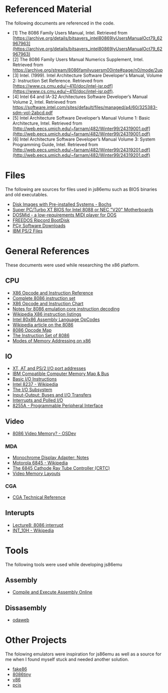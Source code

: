 # Referenced Material
The following documents are referenced in the code.

* [1] The 8086 Family Users Manual, Intel. Retrieved from  [https://archive.org/details/bitsavers_intel80869lyUsersManualOct79_62967963](https://archive.org/details/bitsavers_intel80869lyUsersManualOct79_62967963)
* [2] The 8086 Family Users Manual Numerics Supplement, Intel. Retrieved from  https://archive.org/stream/8086familyusersm00inte#page/n0/mode/2up
* [3] Intel. (1999). Intel Architecture Software Developer's Manual, Volume 2: Instruction Set Reference. Retrieved from [https://www.cs.cmu.edu/~410/doc/intel-isr.pdf](https://www.cs.cmu.edu/~410/doc/intel-isr.pdf).
* [4] Intel 64 and IA-32 Architectures Software Developer’s Manual Volume 2, Intel. Retrieved from  https://software.intel.com/sites/default/files/managed/a4/60/325383-sdm-vol-2abcd.pdf
* [5] Intel Architecture Software Developer’s Manual Volume 1: Basic Architecture, Intel. Retrieved from  [http://web.eecs.umich.edu/~farnam/482/Winter99/24319001.pdf](http://web.eecs.umich.edu/~farnam/482/Winter99/24319001.pdf)
* [6] Intel Architecture Software Developer’s Manual Volume 3: System Programming Guide, Intel. Retrieved from  [http://web.eecs.umich.edu/~farnam/482/Winter99/24319201.pdf](http://web.eecs.umich.edu/~farnam/482/Winter99/24319201.pdf)

# Files
The following are sources for files used in js86emu such as BIOS binaries and old executables.

* [Disk Images with Pre-installed Systems - Bochs](http://bochs.sourceforge.net/diskimages.html)
* [Super PC/Turbo XT BIOS for Intel 8088 or NEC "V20" Motherboards](https://sourceforge.net/projects/opensoc86/files/bios/pcxtbios25/)
* [DOSMid - a low-requirements MIDI player for DOS](http://dosmid.sourceforge.net/)
* [FREEDOS Ripcord BootDisk](http://www.fdos.org/bootdisks/)
* [PCjr Software Downloads](https://www.brutman.com/PCjr/pcjr_downloads.html)
* [IBM PS/2 Files](http://www.walshcomptech.com/selectpccbbs/)

# General References
These documents were used while researching the x86 platform.

## CPU
* [X86 Opcode and Instruction Reference](http://ref.x86asm.net/coder32.html)
* [Complete 8086 instruction set](http://www.gabrielececchetti.it/Teaching/CalcolatoriElettronici/Docs/i8086_instruction_set.pdf)
* [X86 Opcode and Instruction Chart](http://ref.x86asm.net/geek32.html)
* [Notes for 8086 emulation core instruction decoding](http://rubbermallet.org/8086%20notes.pdf)
* [Wikipedia X86 instruction listings](http://en.wikipedia.org/wiki/X86_instruction_listings)
* [Intel 80x86 Assembly Language OpCodes](http://www.mathemainzel.info/files/x86asmref.html)
* [Wikipedia article on the 8086](http://en.wikipedia.org/wiki/8086)
* [8086 Opcode Map](http://www.mlsite.net/8086/)
* [The Instruction Set of 8086](http://www.ing.unlp.edu.ar/electrotecnia/arcom1/UNDERSTANDING8085_8086_cap14_Instruccion_set.pdf)
* [Modes of Memory Addressing on x86](http://www.c-jump.com/CIS77/ASM/Memory/lecture.html)

## IO
* [XT, AT and PS/2	 I/O port addresses](http://bochs.sourceforge.net/techspec/PORTS.LST)
* [IBM Compatible Computer Memory Map & Bus](http://www.tuner.tw/OMEGA%20CD/zsection/MEM__MAP.PDF)
* [Basic I/O Instructions](http://ece-research.unm.edu/jimp/310/slides/8086_IO1.html)
* [Intel 8237 - Wikipedia](https://en.wikipedia.org/wiki/Intel_8237)
* [The I/O Subsystem](http://www.phatcode.net/res/260/files/html/IO.html)
* [Input-Output:  Buses and I/O Transfers](https://cs.nyu.edu/courses/fall10/V22.0436-001/lecture24.html)
* [Interrupts and Polled I/O](http://www.plantation-productions.com/Webster/www.artofasm.com/Linux/HTML/IO4.html)
* [8255A - Programmable Peripheral Interface](https://www.tutorialspoint.com/microprocessor/microprocessor_intel_8255a_programmable_peripheral_interface.htm)
## Video

* [8086 Video Memory? - OSDev](http://forum.osdev.org/viewtopic.php?f=13&t=26986)

### MDA
* [Monochrome Display Adapter: Notes](https://www.seasip.info/VintagePC/mda.html)
* [Motorola 6845 - Wikipedia](https://en.wikipedia.org/wiki/Motorola_6845)
* [The 6845 Cathode Ray Tube Controller (CRTC)](http://www.tinyvga.com/6845)
* [Video Memory Layouts](http://webpages.charter.net/danrollins/techhelp/0089.HTM)


### CGA
* [CGA Technical Reference](http://www.oldskool.org/guides/oldonnew/resources/cgatech.txt)

## Interupts
* [Lecture8: 8086 interrupt](http://www.uobabylon.edu.iq/eprints/publication_12_20160_1426.pdf)
* [INT_10H - Wikipedia](https://en.wikipedia.org/wiki/INT_10H)

# Tools
The following tools were used while developing js86emu

## Assembly
* [Compile and Execute Assembly Online](http://www.compileonline.com/compile_assembly_online.php)

## Dissasembly
* [odaweb](https://onlinedisassembler.com/odaweb/)

# Other Projects
The folowing emulators were inspiration for js86emu as well as a source for me when I found myself stuck and needed another solution.

* [fake86](http://fake86.rubbermallet.org/)
* [8086tiny](https://github.com/adriancable/8086tiny)
* [v86](https://github.com/copy/v86)
* [pcjs](https://github.com/jeffpar/pcjs)
